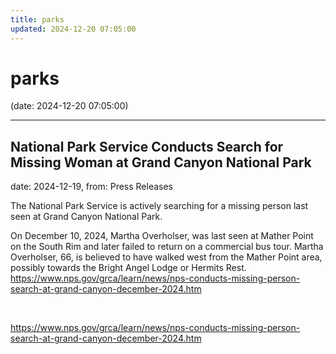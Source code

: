 ```yaml
---
title: parks
updated: 2024-12-20 07:05:00
---
```


# parks

(date: 2024-12-20 07:05:00)

---

## National Park Service Conducts Search for Missing Woman at Grand Canyon National Park

date: 2024-12-19, from: Press Releases

The National Park Service is actively searching for a missing person last seen at Grand Canyon National Park.

On December 10, 2024, Martha Overholser, was last seen at Mather Point on the South Rim and later failed to return on a commercial bus tour. Martha Overholser, 66, is believed to have walked west from the Mather Point area, possibly towards the Bright Angel Lodge or Hermits Rest. https://www.nps.gov/grca/learn/news/nps-conducts-missing-person-search-at-grand-canyon-december-2024.htm 

<br> 

<https://www.nps.gov/grca/learn/news/nps-conducts-missing-person-search-at-grand-canyon-december-2024.htm>

